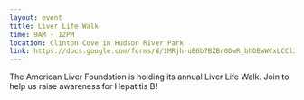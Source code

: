 ```yaml
---
layout: event
title: Liver Life Walk
time: 9AM - 12PM
location: Clinton Cove in Hudson River Park
link: https://docs.google.com/forms/d/1MRjh-uB6b7BZBr0DwR_bhOEwWCxLCClJnbpIvymkt0g/viewform
---
```

The American Liver Foundation is holding its annual Liver Life Walk. Join to help us raise awareness for Hepatitis B!
